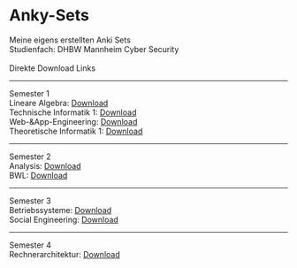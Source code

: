 # Anky-Sets<br>
Meine eigens erstellten Anki Sets<br>
Studienfach: DHBW Mannheim Cyber Security<br>
<br>
Direkte Download Links<br>
<hr>
Semester 1<br>
Lineare Algebra: <a href="https://github.com/Stahrick/Anky-Sets/raw/main/Lineare%20Algebra/Lineare%20Algebra.apkg" download>Download</a><br>
Technische Informatik 1: <a href="https://github.com/Stahrick/Anky-Sets/raw/main/Technische%20Informatik%20I/Technische%20Informatik%201.apkg" download>Download</a><br>
Web-&App-Engineering: <a href="https://github.com/Stahrick/Anky-Sets/raw/main/Web-_App-Entwicklung/Web-_App-Entwicklung.apkg" download>Download</a><br>
Theoretische Informatik 1: <a href="https://github.com/Stahrick/Anky-Sets/raw/main/Theoretische%20Informatik%20I/Theoretische%20Informatik%201.apkg" download>Download</a><br>
<hr>
Semester 2<br>
Analysis: <a href="https://github.com/Stahrick/Anky-Sets/raw/main/Analysis/Analysis.apkg" download>Download</a><br>
BWL: <a href="https://github.com/Stahrick/Anky-Sets/raw/main/BWL/BWL.apkg" download>Download</a><br>
<hr>
Semester 3<br>
Betriebssysteme: <a href="https://github.com/Stahrick/Anky-Sets/raw/main/Betriebssysteme/Betriebssysteme.apkg" download>Download</a><br>
Social Engineering: <a href="https://github.com/Stahrick/Anky-Sets/raw/main/Social%20Engineering/Social%20Engineering.apkg" download>Download</a><br>
<hr>
Semester 4<br>
Rechnerarchitektur: <a href="https://github.com/Stahrick/Anky-Sets/blob/main/Rechnerarchitektur/Rechnerarchitektur.apkg" download>Download</a><br>
